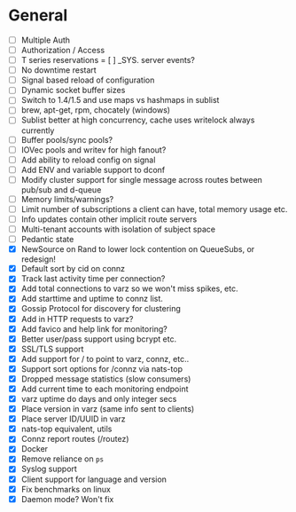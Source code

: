 
# General

- [ ] Multiple Auth
- [ ] Authorization / Access
- [ ] T series reservations
= [ ] _SYS. server events?
- [ ] No downtime restart
- [ ] Signal based reload of configuration
- [ ] Dynamic socket buffer sizes
- [ ] Switch to 1.4/1.5 and use maps vs hashmaps in sublist
- [ ] brew, apt-get, rpm, chocately (windows)
- [ ] Sublist better at high concurrency, cache uses writelock always currently
- [ ] Buffer pools/sync pools?
- [ ] IOVec pools and writev for high fanout?
- [ ] Add ability to reload config on signal
- [ ] Add ENV and variable support to dconf
- [ ] Modify cluster support for single message across routes between pub/sub and d-queue
- [ ] Memory limits/warnings?
- [ ] Limit number of subscriptions a client can have, total memory usage etc.
- [ ] Info updates contain other implicit route servers
- [ ] Multi-tenant accounts with isolation of subject space
- [ ] Pedantic state
- [X] NewSource on Rand to lower lock contention on QueueSubs, or redesign!
- [X] Default sort by cid on connz
- [X] Track last activity time per connection?
- [X] Add total connections to varz so we won't miss spikes, etc.
- [X] Add starttime and uptime to connz list.
- [X] Gossip Protocol for discovery for clustering
- [X] Add in HTTP requests to varz?
- [X] Add favico and help link for monitoring?
- [X] Better user/pass support using bcrypt etc.
- [X] SSL/TLS support
- [X] Add support for / to point to varz, connz, etc..
- [X] Support sort options for /connz via nats-top
- [X] Dropped message statistics (slow consumers)
- [X] Add current time to each monitoring endpoint
- [X] varz uptime do days and only integer secs
- [X] Place version in varz (same info sent to clients)
- [X] Place server ID/UUID in varz
- [X] nats-top equivalent, utils
- [X] Connz report routes (/routez)
- [X] Docker
- [X] Remove reliance on `ps`
- [X] Syslog support
- [X] Client support for language and version
- [X] Fix benchmarks on linux
- [X] Daemon mode? Won't fix
